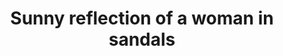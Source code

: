 ---
title: "Sunny reflection of a woman in sandals"
layout: picture
picture: /assets/camera-roll/2016/2016-09-04-sunny-reflection-of-a-woman-in-sandals/20160904_235647976_iOS.jpg
thumbnail: /assets/camera-roll/2016/2016-09-04-sunny-reflection-of-a-woman-in-sandals/20160904_235647976_iOS-thumbnail.jpg
related:
  - Sunny reflection of a man with a backpack
  - Sunny reflection of a woman in pink
  - Sunny reflection of downtown Seattle
  - Sunny reflection of two passing women
tags:
  - Woman
  - Reflection
  - Shadows
  - Sidewalk
  - Car
  - Window
  - Photograph
  - Capitol Hill
---